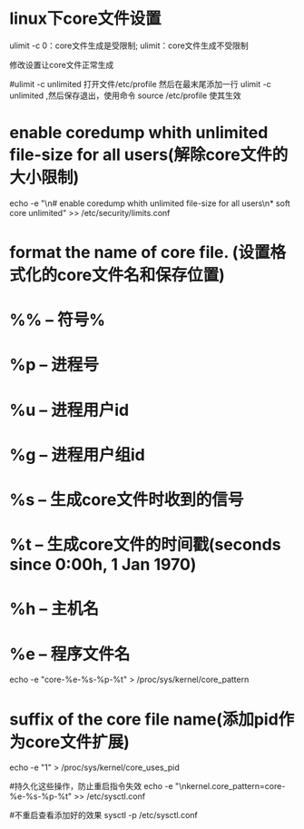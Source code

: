 # linux下core文件设置

ulimit -c
0：core文件生成是受限制; ulimit：core文件生成不受限制

修改设置让core文件正常生成

#ulimit -c unlimited
打开文件/etc/profile  然后在最末尾添加一行 ulimit -c unlimited ,然后保存退出，使用命令 source /etc/profile  使其生效

# enable coredump whith unlimited file-size for all users(解除core文件的大小限制)
echo -e "\n# enable coredump whith unlimited file-size for all users\n* soft core unlimited" >> /etc/security/limits.conf

# format the name of core file. (设置格式化的core文件名和保存位置)
# %% – 符号%
# %p – 进程号
# %u – 进程用户id
# %g – 进程用户组id
# %s – 生成core文件时收到的信号
# %t – 生成core文件的时间戳(seconds since 0:00h, 1 Jan 1970)
# %h – 主机名
# %e – 程序文件名
echo -e "core-%e-%s-%p-%t" > /proc/sys/kernel/core_pattern

# suffix of the core file name(添加pid作为core文件扩展)
echo -e "1" > /proc/sys/kernel/core_uses_pid

#持久化这些操作，防止重启指令失效
echo -e "\nkernel.core_pattern=core-%e-%s-%p-%t" >> /etc/sysctl.conf

#不重启查看添加好的效果
sysctl -p /etc/sysctl.conf
